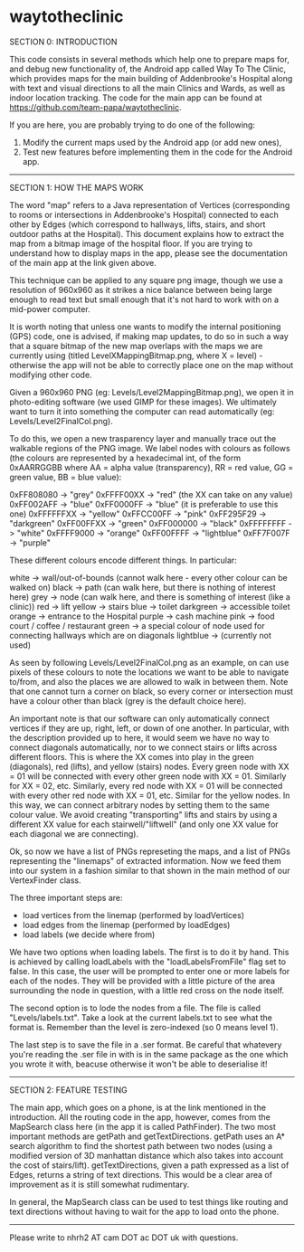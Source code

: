 # waytotheclinic

SECTION 0: INTRODUCTION

This code consists in several methods which help one to prepare maps for, and debug new functionality of,
the Android app called Way To The Clinic, which provides maps for the main building of Addenbrooke's Hospital
along with text and visual directions to all the main Clinics and Wards, as well as indoor location tracking.
The code for the main app can be found at https://github.com/team-papa/waytotheclinic.

If you are here, you are probably trying to do one of the following:

1) Modify the current maps used by the Android app (or add new ones),
2) Test new features before implementing them in the code for the Android app.

---------------------------------------------------------------------------------------

SECTION 1: HOW THE MAPS WORK

The word "map" refers to a Java representation of Vertices (corresponding
to rooms or intersections in Addenbrooke's Hospital) connected to each other by
Edges (which correspond to hallways, lifts, stairs, and short outdoor paths
at the Hospital). This document explains how to extract the map from a bitmap
image of the hospital floor. If you are trying to understand how to display maps
in the app, please see the documentation of the main app at the link given above.

This technique can be applied to any square png image, though we use a resolution
of 960x960 as it strikes a nice balance between being large enough to read text
but small enough that it's not hard to work with on a mid-power computer.

It is worth noting that unless one wants to modify the internal positioning (GPS) code,
one is advised, if making map updates, to do so in such a way that a square bitmap
of the new map overlaps with the maps we are currently using (titled LevelXMappingBitmap.png,
where X = level) - otherwise the app will not be able to correctly place one on the map
without modifying other code.

Given a 960x960 PNG (eg: Levels/Level2MappingBitmap.png), we open it in photo-editing
software (we used GIMP for these images). We ultimately want to turn it into
something the computer can read automatically (eg: Levels/Level2FinalCol.png).

To do this, we open a new trasparency layer and manually trace out the walkable regions
of the PNG image. We label nodes with colours as follows (the colours are represented
by a hexadecimal int, of the form 0xAARRGGBB where AA = alpha value (transparency),
RR = red value, GG = green value, BB = blue value):

0xFF808080 -> "grey"
0xFFFF00XX -> "red" (the XX can take on any value)
0xFF002AFF -> "blue"
0xFF0000FF -> "blue" (it is preferable to use this one)
0xFFFFFFXX -> "yellow"
0xFFCC00FF -> "pink"
0xFF295F29 -> "darkgreen"
0xFF00FFXX -> "green"
0xFF000000 -> "black"
0xFFFFFFFF -> "white"
0xFFFF9000 -> "orange"
0xFF00FFFF -> "lightblue"
0xFF7F007F -> "purple"

These different colours encode different things. In particular:

white     -> wall/out-of-bounds (cannot walk here - every other colour can be walked on)
black     -> path (can walk here, but there is nothing of interest here)
grey      -> node (can walk here, and there is something of interest (like a clinic))
red       -> lift
yellow    -> stairs
blue      -> toilet
darkgreen -> accessible toilet
orange    -> entrance to the Hospital
purple    -> cash machine
pink      -> food court / coffee / restaurant
green     -> a special colour of node used for connecting hallways which are on diagonals
lightblue -> (currently not used)

As seen by following Levels/Level2FinalCol.png as an example, on can use pixels of these
colours to note the locations we want to be able to navigate to/from, and also the
places we are allowed to walk in between them. Note that one cannot turn a corner on black,
so every corner or intersection must have a colour other than black (grey is the
default choice here).

An important note is that our software can only automatically connect vertices if they
are up, right, left, or down of one another. In particular, with the description provided
up to here, it would seem we have no way to connect diagonals automatically,
nor to we connect stairs or lifts across different floors. This is where the XX comes
into play in the green (diagonals), red (lifts), and yellow (stairs) nodes. Every green
node with XX = 01 will be connected with every other green node with XX = 01. Similarly
for XX = 02, etc. Similarly, every red node with XX = 01 will be connected with every
other red node with XX = 01, etc. Similar for the yellow nodes. In this way, we can
connect arbitrary nodes by setting them to the same colour value. We avoid creating
"transporting" lifts and stairs by using a different XX value for each stairwell/"liftwell"
(and only one XX value for each diagonal we are connecting).

Ok, so now we have a list of PNGs represeting the maps, and a list of PNGs representing the
"linemaps" of extracted information. Now we feed them into our system in a fashion
similar to that shown in the main method of our VertexFinder class.

The three important steps are:
- load vertices from the linemap (performed by loadVertices)
- load edges from the linemap (performed by loadEdges)
- load labels (we decide where from)

We have two options when loading labels. The first is to do it by hand. This is achieved by calling
loadLabels with the "loadLabelsFromFile" flag set to false. In this case, the user will
be prompted to enter one or more labels for each of the nodes. They will be provided with
a little picture of the area surrounding the node in question, with a little red cross
on the node itself.

The second option is to lode the nodes from a file. The file is called "Levels/labels.txt".
Take a look at the current labels.txt to see what the format is. Remember than the level
is zero-indexed (so 0 means level 1).

The last step is to save the file in a .ser format. Be careful that whatevery you're
reading the .ser file in with is in the same package as the one which you wrote
it with, beacuse otherwise it won't be able to deserialise it!

---------------------------------------------------------------------------------------

SECTION 2: FEATURE TESTING

The main app, which goes on a phone, is at the link mentioned in the introduction.
All the routing code in the app, however, comes from the MapSearch class here
(in the app it is called PathFinder). The two most important methods are
getPath and getTextDirections. getPath uses an A* search algorithm to find
the shortest path between two nodes (using a modified version of 3D
manhattan distance which also takes into account the cost of stairs/lift).
getTextDirections, given a path expressed as a list of Edges, returns
a string of text directions. This would be a clear area of improvement
as it is still somewhat rudimentary.

In general, the MapSearch class can be used to test things like routing
and text directions without having to wait for the app to load onto the phone.

---------------------------------------------------------------------------------------

Please write to nhrh2 AT cam DOT ac DOT uk with questions.
